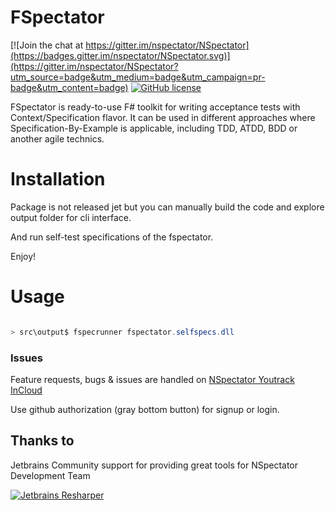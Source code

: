 # FSpectator

[![Join the chat at https://gitter.im/nspectator/NSpectator](https://badges.gitter.im/nspectator/NSpectator.svg)](https://gitter.im/nspectator/NSpectator?utm_source=badge&utm_medium=badge&utm_campaign=pr-badge&utm_content=badge)
[![GitHub license](https://img.shields.io/badge/license-MIT-blue.svg)](https://raw.githubusercontent.com/nspectator/FSpectator/master/license.txt)


FSpectator is ready-to-use F# toolkit for writing acceptance tests with Context/Specification flavor. It can be used in different approaches where Specification-By-Example is applicable, including TDD, ATDD, BDD or another agile technics.

# Installation

Package is not released jet but you can manually build the code and explore output folder for cli interface.

And run self-test specifications of the fspectator.

Enjoy!

# Usage

```powershell

> src\output$ fspecrunner fspectator.selfspecs.dll

```

### Issues

Feature requests, bugs & issues are handled on [NSpectator Youtrack InCloud](https://nspectator.myjetbrains.com)

Use github authorization (gray bottom button) for signup or login.

## Thanks to

Jetbrains Community support for providing great tools for NSpectator Development Team

[![Jetbrains Resharper](http://nspectator.org/assets/icon_ReSharper.png)](https://www.jetbrains.com/resharper/)
